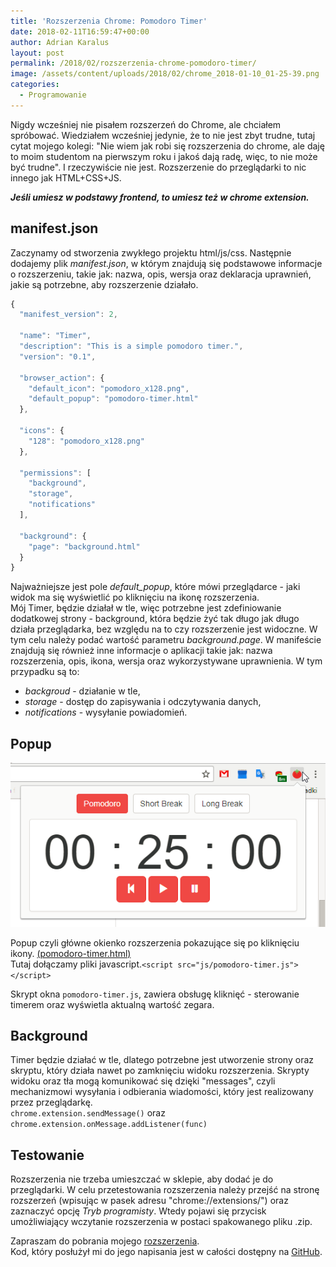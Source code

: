 ```yaml
---
title: 'Rozszerzenia Chrome: Pomodoro Timer'
date: 2018-02-11T16:59:47+00:00
author: Adrian Karalus
layout: post
permalink: /2018/02/rozszerzenia-chrome-pomodoro-timer/
image: /assets/content/uploads/2018/02/chrome_2018-01-10_01-25-39.png
categories:
  - Programowanie
---
```

Nigdy wcześniej nie pisałem rozszerzeń do Chrome, ale chciałem spróbować. Wiedziałem wcześniej jedynie, że to nie jest zbyt trudne, tutaj cytat mojego kolegi: "Nie wiem jak robi się rozszerzenia do chrome, ale daję to moim studentom na pierwszym roku i jakoś dają radę, więc, to nie może być trudne". I rzeczywiście nie jest. Rozszerzenie do przeglądarki to nic innego jak HTML+CSS+JS. 

***Jeśli umiesz w podstawy frontend, to umiesz też w chrome extension.***

## manifest.json

Zaczynamy od stworzenia zwykłego projektu html/js/css. Następnie dodajemy plik *manifest.json*, w którym znajdują się podstawowe informacje o rozszerzeniu, takie jak: nazwa, opis, wersja oraz deklaracja uprawnień, jakie są potrzebne, aby rozszerzenie działało. 

```javascript
{
  "manifest_version": 2,

  "name": "Timer",
  "description": "This is a simple pomodoro timer.",
  "version": "0.1",

  "browser_action": {
    "default_icon": "pomodoro_x128.png",
    "default_popup": "pomodoro-timer.html"
  },

  "icons": {
    "128": "pomodoro_x128.png"
  },

  "permissions": [
    "background",
    "storage",
    "notifications"
  ],

  "background": {
    "page": "background.html"
  }
}
```

Najważniejsze jest pole *default_popup*, które mówi przeglądarce - jaki widok ma się wyświetlić po kliknięciu na ikonę rozszerzenia.  
Mój Timer, będzie działał w tle, więc potrzebne jest zdefiniowanie dodatkowej strony - background, która będzie żyć tak długo jak długo działa przeglądarka, bez względu na to czy rozszerzenie jest widoczne. W tym celu należy podać wartość parametru _background.page_. W manifeście znajdują się również inne informacje o aplikacji takie jak: nazwa rozszerzenia, opis, ikona, wersja oraz wykorzystywane uprawnienia. W tym przypadku są to: 

 - *backgroud* - działanie w tle, 
 - *storage* - dostęp do zapisywania i odczytywania danych, 
 - *notifications* - wysyłanie powiadomień.

## Popup

![](/assets/content/uploads/2018/02/chrome_2018-01-10_01-25-39.png)

Popup czyli główne okienko rozszerzenia pokazujące się po kliknięciu ikony. [(pomodoro-timer.html)](https://github.com/AdrianRamzes/pomodoro-timer/blob/master/pomodoro-timer.html)  
Tutaj dołączamy pliki javascript.`<script src="js/pomodoro-timer.js"></script>` 

Skrypt okna `pomodoro-timer.js`, zawiera obsługę kliknięć - sterowanie timerem oraz wyświetla aktualną wartość zegara. 

## Background

Timer będzie działać w tle, dlatego potrzebne jest utworzenie strony oraz skryptu, który działa nawet po zamknięciu widoku rozszerzenia. Skrypty widoku oraz tła mogą komunikować się dzięki "messages", czyli mechanizmowi wysyłania i odbierania wiadomości, który jest realizowany przez przeglądarkę.  
`chrome.extension.sendMessage()` oraz `chrome.extension.onMessage.addListener(func)` 

## Testowanie

Rozszerzenia nie trzeba umieszczać w sklepie, aby dodać je do przeglądarki. W celu przetestowania rozszerzenia należy przejść na stronę rozszerzeń (wpisując w pasek adresu "chrome://extensions/") oraz zaznaczyć opcję *Tryb programisty*. Wtedy pojawi się przycisk umożliwiający wczytanie rozszerzenia w postaci spakowanego pliku .zip. 

Zapraszam do pobrania mojego [rozszerzenia](https://chrome.google.com/webstore/detail/timer/pakimokpohbojafpbgknlohgoepnelki?utm_source=chrome-ntp-icon).  
Kod, który posłużył mi do jego napisania jest w całości dostępny na [GitHub](https://github.com/AdrianRamzes/pomodoro-timer).